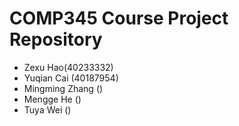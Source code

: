 # COMP345 Course Project Repository
- Zexu Hao(40233332)
- Yuqian Cai (40187954)
- Mingming Zhang ()
- Mengge He ()
- Tuya Wei ()
